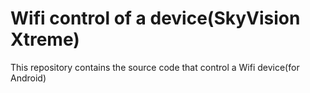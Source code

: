 Wifi control of a device(SkyVision Xtreme)
====

This repository contains the source code that control a Wifi device(for Android)


